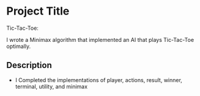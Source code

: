 # Project Title

Tic-Tac-Toe:


I wrote a Minimax algorithm that implemented an AI that plays Tic-Tac-Toe optimally.

## Description

* I Completed the implementations of player, actions, result, winner, terminal, utility, and minimax
